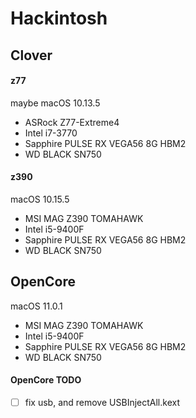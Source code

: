 # Hackintosh

## Clover
#### z77
maybe macOS 10.13.5
- ASRock Z77-Extreme4
- Intel i7-3770
- Sapphire PULSE RX VEGA56 8G HBM2
- WD BLACK SN750

#### z390 
macOS 10.15.5
- MSI MAG Z390 TOMAHAWK
- Intel i5-9400F
- Sapphire PULSE RX VEGA56 8G HBM2
- WD BLACK SN750

## OpenCore

macOS 11.0.1
- MSI MAG Z390 TOMAHAWK
- Intel i5-9400F
- Sapphire PULSE RX VEGA56 8G HBM2
- WD BLACK SN750
#### OpenCore TODO

- [ ] fix usb, and remove USBInjectAll.kext